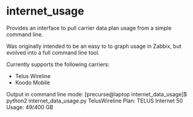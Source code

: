 # internet_usage

Provides an interface to pull carrier data plan usage from a simple command line. 

Was originally intended to be an easy to to graph usage in Zabbix, but evolved into a full command line tool.

Currently supports the following carriers:
- Telus Wireline
- Koodo Mobile

Output in command line mode:
[precurse@laptop internet_data_usage]$ python2 internet_data_usage.py 
TelusWireline Plan: TELUS Internet 50
Usage: 49/400 GB

